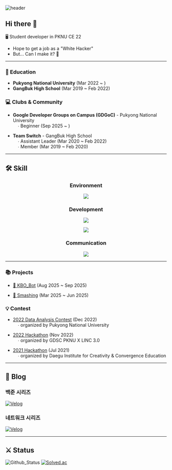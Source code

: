 ![header](https://capsule-render.vercel.app/api?type=waving&color=auto&height=250&section=header&text=Welcome!&fontSize=90&desc=%20Opal1031%20Coding%20Archive%20🍀&descSize=20&fontAlignY=40&fontColor=ffffff)

## Hi there 👋

🖥️ Student developer in PKNU CE 22
- Hope to get a job as a "White Hacker"
- But... Can I make it? 🥲

---

### 🏫 Education

- **Pukyong National University** (Mar 2022 ~ )
- **GangBuk High School** (Mar 2019 ~ Feb 2022)

### 💻 Clubs & Community

- **Google Developer Groups on Campus (GDGoC)** - Pukyong National University
<br>&nbsp;&nbsp;&nbsp;&nbsp;∙ Beginner (Sep 2025 ~ )

- **Team Switch** - GangBuk High School
<br>&nbsp;&nbsp;&nbsp;&nbsp;∙ Assistant Leader (Mar 2020 ~ Feb 2022)
<br>&nbsp;&nbsp;&nbsp;&nbsp;∙ Member (Mar 2019 ~ Feb 2020)

---

## 🛠️ Skill

<h3 align = "center" class="heading-element" dir="auto">Environment</h3>

<p align = "center">
  <a href = "https://skillicons.dev">
    <img src = "https://skillicons.dev/icons?i=vscode,visualstudio,github,git"/>
  </a>
</p>

<h3 align = "center" class="heading-element" dir="auto">Development</h3>

<p align = "center">
  <a href = "https://skillicons.dev">
    <img src = "https://skillicons.dev/icons?i=py,bots,c,cpp"/>
  </a>
</p>

<p align = "center">
  <a href = "https://skillicons.dev">
    <img src = "https://skillicons.dev/icons?i=html,css,js"/>
  </a>
</p>

<h3 align = "center" class="heading-element" dir="auto">Communication</h3>

<p align = "center">
  <a href = "https://skillicons.dev">
    <img src = "https://skillicons.dev/icons?i=discord,gmail,notion,md"/>
  </a>
</p>

---

### 📚 Projects

- [👾 KBO_Bot](https://github.com/Opal1031/KBO_Bot) (Aug 2025 ~ Sep 2025)

- [🏓 Smashing](https://github.com/Opal1031/Smashing) (Mar 2025 ~ Jun 2025)

### 💡 Contest

- [2022 Data Analysis Contest](https://github.com/Opal1031/2022_Data_Analysis) (Dec 2022)
<br>&nbsp;&nbsp;&nbsp;&nbsp;∙  organized by Pukyong National University

- [2022 Hackathon](https://github.com/Opal1031/2022_Hackathon) (Nov 2022)
<br>&nbsp;&nbsp;&nbsp;&nbsp;∙  organized by GDSC PKNU X LINC 3.0

- [2021 Hackathon](https://github.com/Opal1031/TeamSwitch) (Jul 2021)
<br>&nbsp;&nbsp;&nbsp;&nbsp;∙  organized by Daegu Institute for Creativity & Convergence Education

---

## 📖 Blog

### 백준 시리즈

[![Velog](https://velog-readme-stats.vercel.app/api?name=opal1031&tag=백준&color=dark)](https://velog.io/@opal1031)

### 네트워크 시리즈

[![Velog](https://velog-readme-stats.vercel.app/api?name=opal1031&tag=네트워크&color=dark)](https://velog.io/@opal1031)

---

## ⚔️ Status

![Github_Status](https://github-readme-stats.vercel.app/api?username=Opal1031&count_private=true&show_icons=true&&theme=react)
[![Solved.ac](http://mazassumnida.wtf/api/v2/generate_badge?boj=opal1031)](https://solved.ac/opal1031)